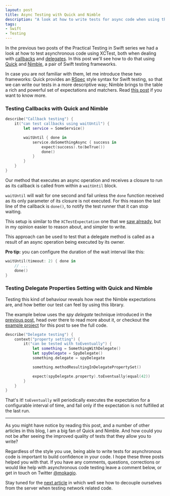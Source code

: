 ```yaml
---
layout: post
title: Async Testing with Quick and Nimble
description: "A look at how to write tests for async code when using the Quick and Nimble Swift frameworks. This post is part of the Practical Testing in Swift series."
tags:
- Swift
- Testing
---
```


In the previous two posts of the Practical Testing in Swift series we had a
look at how to test asynchronous code using XCTest, both when dealing with
[callbacks](https://mokacoding.com/blog/testing-callbacks-in-swift-with-xctest/)
and
[delegates](https://mokacoding.com/blog/testing-delegates-in-swift-with-xctest/).
In this post we'll see how to do that using
[Quick](https://github.com/Quick/Quick) and
[Nimble](https://github.com/Quick/Nimble), a pair of Swift testing frameworks.

In case you are not familiar with them, let me introduce these two frameworks:
Quick provides an [RSpec](http://rspec.info/) style syntax for Swift testing,
so that we can write our tests in a more descriptive way; Nimble brings to the
table a rich and powerful set of expectations and matchers. Read [this post](https://mokacoding.com/blog/testing-delegates-in-swift-with-xctest/)
if you want to know more.

### Testing Callbacks with Quick and Nimble

```swift
describe("Callback testing") {
	it("can test callbacks using waitUntil") {
		let service = SomeService()

		waitUntil { done in
			service.doSomethingAsync { success in
				expect(success).to(beTrue())
				done()
			}
		}
	}
}
```

Our method that executes an async operation and receives a closure to run as
its callback is called from within a `waitUntil` block.

`waitUntil` will wait for one second and fail unless the `done` function
received as its only parameter of its closure is not executed. For this reason
the last line of the callback is `done()`, to notify the test runner that it
can stop waiting.

This setup is similar to the `XCTestExpectation` one that we [saw already](https://mokacoding.com/blog/testing-callbacks-in-swift-with-xctest/),
but in my opinion easier to reason about, and simpler to write.

This approach can be used to test that a delegate method is called as a result
of an async operation being executed by its owner.

**Pro tip:** you can configure the duration of the wait interval like this:

```swift
waitUntil(timeout: 2) { done in
	// ...
	done()
}
```

### Testing Delegate Properties Setting with Quick and Nimble

Testing this kind of behaviour reveals how neat the Nimble expectations are,
and how better our test can feel by using this library.

The example below uses the _spy delegate_ technique introduced in the [previous post](https://mokacoding.com/blog/testing-delegates-in-swift-with-xctest/),
head over there to read more about it, or checkout the [example project](https://github.com/mokacoding/PracticalTesting)
for this post to see the full code.

```swift
describe("Delegate testing") {
	context("property setting") {
		it("can be tested with toEventually") {
			let something = SomethingWithDelegate()
			let spyDelegate = SpyDelegate()
			something.delegate = spyDelegate

			something.methodResultingInDelegatePropertySet()

			expect(spyDelegate.property).toEventually(equal(42))
		}
	}
}
```

That's it! `toEventually` will periodically executes the expectation for a
configurable interval of time, and fail only if the expectation is not
fulfilled at the last run.

---

As you might have notice by reading this post, and a number of other articles
in this blog, I am a big fan of Quick and Nimble. And how could you not be
after seeing the improved quality of tests that they allow you to write?

Regardless of the style you use, being able to write tests for asynchronous
code is important to build confidence in your code. I hope these three posts
helped you with that. If you have any comments, questions, corrections or would
like help with asynchronous code testing leave a comment below, or get in touch
on Twitter [@mokagio](https://twitter.com/mokagio).

Stay tuned for the [next article](https://mokacoding.com/blog/why-hitting-the-network-is-bad-for-your-tests/)
in which well see how to decouple ourselves from the server when testing
network related code.

